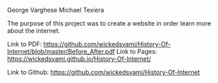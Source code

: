 George Varghese
Michael Texiera

The purpose of this project was to create a website in order
learn more about the internet.

Link to PDF: https://github.com/wickedsvami/History-Of-Internet/blob/master/Before_After.pdf
Link to Pages: https://wickedsvami.github.io/History-Of-Internet/

Link to Github: https://github.com/wickedsvami/History-Of-Internet